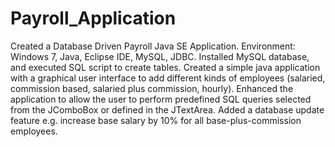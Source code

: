 # Payroll_Application
Created a Database Driven Payroll Java SE Application. Environment: Windows 7, Java, Eclipse IDE, MySQL, JDBC. Installed MySQL database, 
and executed SQL script to create tables. Created a simple java application with a graphical user interface to add different kinds of employees
(salaried, commission based, salaried plus commission, hourly). Enhanced the application to allow the user to perform predefined 
SQL queries selected from the JComboBox or defined in the JTextArea. Added a database update feature e.g. increase base salary 
by 10% for all base-plus-commission employees.

